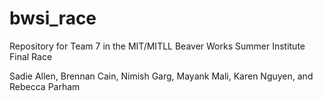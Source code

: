 # bwsi_race
Repository for Team 7 in the MIT/MITLL Beaver Works Summer Institute Final Race

Sadie Allen, Brennan Cain, Nimish Garg, Mayank Mali, Karen Nguyen, and Rebecca Parham
